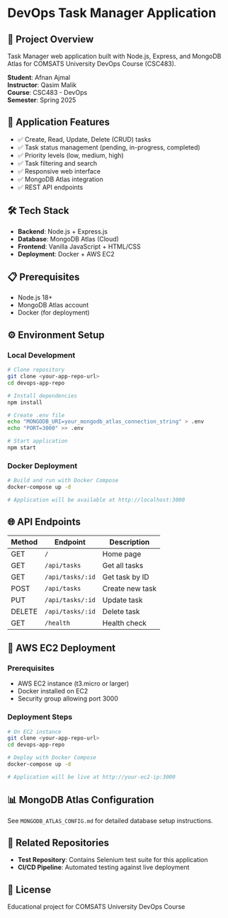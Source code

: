 # DevOps Task Manager Application

## 🎯 Project Overview
Task Manager web application built with Node.js, Express, and MongoDB Atlas for COMSATS University DevOps Course (CSC483).

**Student**: Afnan Ajmal  
**Instructor**: Qasim Malik  
**Course**: CSC483 - DevOps  
**Semester**: Spring 2025  

## 🚀 Application Features
- ✅ Create, Read, Update, Delete (CRUD) tasks
- ✅ Task status management (pending, in-progress, completed)
- ✅ Priority levels (low, medium, high)
- ✅ Task filtering and search
- ✅ Responsive web interface
- ✅ MongoDB Atlas integration
- ✅ REST API endpoints

## 🛠️ Tech Stack
- **Backend**: Node.js + Express.js
- **Database**: MongoDB Atlas (Cloud)
- **Frontend**: Vanilla JavaScript + HTML/CSS
- **Deployment**: Docker + AWS EC2

## 📋 Prerequisites
- Node.js 18+
- MongoDB Atlas account
- Docker (for deployment)

## ⚙️ Environment Setup

### Local Development
```bash
# Clone repository
git clone <your-app-repo-url>
cd devops-app-repo

# Install dependencies
npm install

# Create .env file
echo "MONGODB_URI=your_mongodb_atlas_connection_string" > .env
echo "PORT=3000" >> .env

# Start application
npm start
```

### Docker Deployment
```bash
# Build and run with Docker Compose
docker-compose up -d

# Application will be available at http://localhost:3000
```

## 🌐 API Endpoints

| Method | Endpoint | Description |
|--------|----------|-------------|
| GET | `/` | Home page |
| GET | `/api/tasks` | Get all tasks |
| GET | `/api/tasks/:id` | Get task by ID |
| POST | `/api/tasks` | Create new task |
| PUT | `/api/tasks/:id` | Update task |
| DELETE | `/api/tasks/:id` | Delete task |
| GET | `/health` | Health check |

## 🚀 AWS EC2 Deployment

### Prerequisites
- AWS EC2 instance (t3.micro or larger)
- Docker installed on EC2
- Security group allowing port 3000

### Deployment Steps
```bash
# On EC2 instance
git clone <your-app-repo-url>
cd devops-app-repo

# Deploy with Docker Compose
docker-compose up -d

# Application will be live at http://your-ec2-ip:3000
```

## 📊 MongoDB Atlas Configuration
See `MONGODB_ATLAS_CONFIG.md` for detailed database setup instructions.

## 🔗 Related Repositories
- **Test Repository**: Contains Selenium test suite for this application
- **CI/CD Pipeline**: Automated testing against live deployment

## 📝 License
Educational project for COMSATS University DevOps Course 